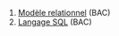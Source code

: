 1. [Modèle relationnel](../4.1_Modele_relationnel/cours/)  (BAC)
2. [Langage SQL](../4.2_Langage_SQL/cours/)  (BAC)
